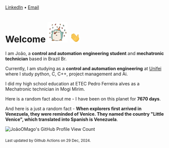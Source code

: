 [LinkedIn](https://www.linkedin.com/in/joão-pedro-gozzoli-b95641301/) &bull;
[Email](joaopedrogozzoli@gmail.com)

# Welcome <img src="happy.gif" height="64px" /> <img src="wave.gif" height="32px" />

I am João, a  **control and automation engineering student** and **mechatronic technician** based in Brazil Br.

Currently, I am studying as a **control and automation engineering** at [Unifei](https://unifei.edu.br) where I study python, C, C++, project management and Ai.

I did my high school education at ETEC Pedro Ferreira alves as a Mechatronic technician in Mogi Mirim.

Here is a random fact about me - I have been on this planet for **7670 days**.

And here is a just a random fact -  **When explorers first arrived in Venezuela, they were reminded of Venice. They named the country "Little Venice", which translated into Spanish is Venezuela**.

![JoãoOMago's GitHub Profile View Count](https://komarev.com/ghpvc/?username=JoaoOMago)

<sub>Last updated by Github Actions on 29 Dec, 2024.</sub>

